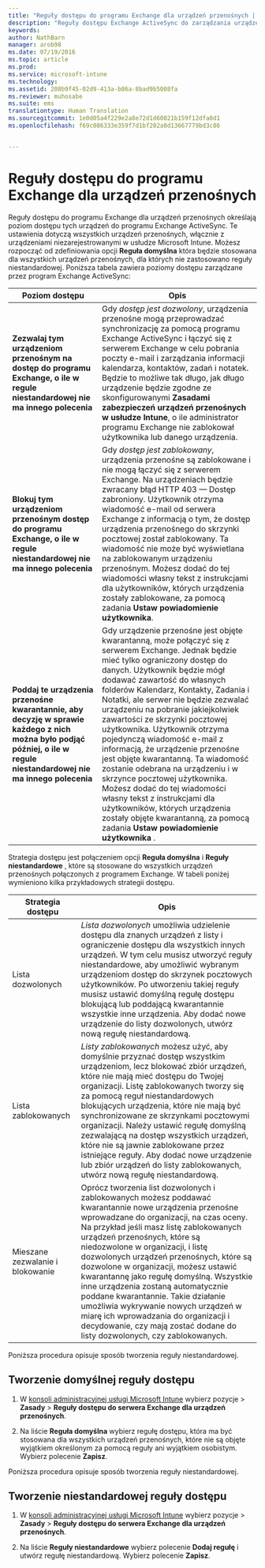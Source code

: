 ```yaml
---
title: "Reguły dostępu do programu Exchange dla urządzeń przenośnych | Microsoft Intune"
description: "Reguły dostępu Exchange ActiveSync do zarządzania urządzeniami przenośnymi określają poziom dostępu tych urządzeń do programu Exchange."
keywords: 
author: NathBarn
manager: arob98
ms.date: 07/19/2016
ms.topic: article
ms.prod: 
ms.service: microsoft-intune
ms.technology: 
ms.assetid: 208b9f45-02d9-413a-b86a-8bad9b5008fa
ms.reviewer: muhosabe
ms.suite: ems
translationtype: Human Translation
ms.sourcegitcommit: 1e0d05a4f229e2a8e72d1d60021b159f12dfa0d1
ms.openlocfilehash: f69c086333e359f7d1bf202a8d13667779bd3c86


---
```


# Reguły dostępu do programu Exchange dla urządzeń przenośnych
Reguły dostępu do programu Exchange dla urządzeń przenośnych określają poziom dostępu tych urządzeń do programu Exchange ActiveSync. Te ustawienia dotyczą wszystkich urządzeń przenośnych, włącznie z urządzeniami niezarejestrowanymi w usłudze Microsoft Intune. Możesz rozpocząć od zdefiniowania opcji **Reguła domyślna** która będzie stosowana dla wszystkich urządzeń przenośnych, dla których nie zastosowano reguły niestandardowej. Poniższa tabela zawiera poziomy dostępu zarządzane przez program Exchange ActiveSync:

|Poziom dostępu|Opis|
|----------------|---------------|
|**Zezwalaj tym urządzeniom przenośnym na dostęp do programu Exchange, o ile w regule niestandardowej nie ma innego polecenia**|Gdy *dostęp jest dozwolony*, urządzenia przenośne mogą przeprowadzać synchronizację za pomocą programu Exchange ActiveSync i łączyć się z serwerem Exchange w celu pobrania poczty e-mail i zarządzania informacji kalendarza, kontaktów, zadań i notatek. Będzie to możliwe tak długo, jak długo urządzenie będzie zgodne ze skonfigurowanymi **Zasadami zabezpieczeń urządzeń przenośnych w usłudze Intune**, o ile administrator programu Exchange nie zablokował użytkownika lub danego urządzenia.|
|**Blokuj tym urządzeniom przenośnym dostęp do programu Exchange, o ile w regule niestandardowej nie ma innego polecenia**|Gdy *dostęp jest zablokowany*, urządzenia przenośne są zablokowane i nie mogą łączyć się z serwerem Exchange. Na urządzeniach będzie zwracany błąd HTTP 403 — Dostęp zabroniony. Użytkownik otrzyma wiadomość e-mail od serwera Exchange z informacją o tym, że dostęp urządzenia przenośnego do skrzynki pocztowej został zablokowany. Ta wiadomość nie może być wyświetlana na zablokowanym urządzeniu przenośnym. Możesz dodać do tej wiadomości własny tekst z instrukcjami dla użytkowników, których urządzenia zostały zablokowane, za pomocą zadania **Ustaw powiadomienie użytkownika**.|
|**Poddaj te urządzenia przenośne kwarantannie, aby decyzję w sprawie każdego z nich można było podjąć później, o ile w regule niestandardowej nie ma innego polecenia**|Gdy urządzenie przenośne jest objęte kwarantanną, może połączyć się z serwerem Exchange. Jednak będzie mieć tylko ograniczony dostęp do danych. Użytkownik będzie mógł dodawać zawartość do własnych folderów Kalendarz, Kontakty, Zadania i Notatki, ale serwer nie będzie zezwalać urządzeniu na pobranie jakiejkolwiek zawartości ze skrzynki pocztowej użytkownika. Użytkownik otrzyma pojedynczą wiadomość e-mail z informacją, że urządzenie przenośne jest objęte kwarantanną. Ta wiadomość zostanie odebrana na urządzeniu i w skrzynce pocztowej użytkownika. Możesz dodać do tej wiadomości własny tekst z instrukcjami dla użytkowników, których urządzenia zostały objęte kwarantanną, za pomocą zadania **Ustaw powiadomienie użytkownika** .|

Strategia dostępu jest połączeniem opcji **Reguła domyślna** i **Reguły niestandardowe** , które są stosowane do wszystkich urządzeń przenośnych połączonych z programem Exchange. W tabeli poniżej wymieniono kilka przykładowych strategii dostępu.

|Strategia dostępu|Opis|
|-------------------|---------------|
|Lista dozwolonych|*Lista dozwolonych* umożliwia udzielenie dostępu dla znanych urządzeń z listy i ograniczenie dostępu dla wszystkich innych urządzeń. W tym celu musisz utworzyć reguły niestandardowe, aby umożliwić wybranym urządzeniom dostęp do skrzynek pocztowych użytkowników. Po utworzeniu takiej reguły musisz ustawić domyślną regułę dostępu blokującą lub poddającą kwarantannie wszystkie inne urządzenia. Aby dodać nowe urządzenie do listy dozwolonych, utwórz nową regułę niestandardową.|
|Lista zablokowanych|*Listy zablokowanych* możesz użyć, aby domyślnie przyznać dostęp wszystkim urządzeniom, lecz blokować zbiór urządzeń, które nie mają mieć dostępu do Twojej organizacji. Listę zablokowanych tworzy się za pomocą reguł niestandardowych blokujących urządzenia, które nie mają być synchronizowane ze skrzynkami pocztowymi organizacji. Należy ustawić regułę domyślną zezwalającą na dostęp wszystkich urządzeń, które nie są jawnie zablokowane przez istniejące reguły. Aby dodać nowe urządzenie lub zbiór urządzeń do listy zablokowanych, utwórz nową regułę niestandardową.|
|Mieszane zezwalanie i blokowanie|Oprócz tworzenia list dozwolonych i zablokowanych możesz poddawać kwarantannie nowe urządzenia przenośne wprowadzane do organizacji, na czas oceny. Na przykład jeśli masz listę zablokowanych urządzeń przenośnych, które są niedozwolone w organizacji, i listę dozwolonych urządzeń przenośnych, które są dozwolone w organizacji, możesz ustawić kwarantannę jako regułę domyślną. Wszystkie inne urządzenia zostaną automatycznie poddane kwarantannie. Takie działanie umożliwia wykrywanie nowych urządzeń w miarę ich wprowadzania do organizacji i decydowanie, czy mają zostać dodane do listy dozwolonych, czy zablokowanych.|
Poniższa procedura opisuje sposób tworzenia reguły niestandardowej.

## Tworzenie domyślnej reguły dostępu

1.  W [konsoli administracyjnej usługi Microsoft Intune](http://manage.microsoft.com) wybierz pozycje &gt; **Zasady** &gt; **Reguły dostępu do serwera Exchange dla urządzeń przenośnych**.

2.  Na liście **Reguła domyślna** wybierz regułę dostępu, która ma być stosowana dla wszystkich urządzeń przenośnych, które nie są objęte wyjątkiem określonym za pomocą reguły ani wyjątkiem osobistym. Wybierz polecenie **Zapisz**.

Poniższa procedura opisuje sposób tworzenia reguły niestandardowej.

## Tworzenie niestandardowej reguły dostępu

1. W [konsoli administracyjnej usługi Microsoft Intune](http://manage.microsoft.com) wybierz pozycje &gt; **Zasady** &gt; **Reguły dostępu do serwera Exchange dla urządzeń przenośnych**.

2.  Na liście **Reguły niestandardowe** wybierz polecenie **Dodaj regułę** i utwórz regułę niestandardową. Wybierz polecenie **Zapisz**.



<!--HONumber=Jul16_HO3-->


